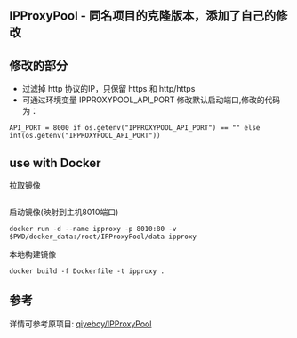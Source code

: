 ## IPProxyPool - 同名项目的克隆版本，添加了自己的修改

## 修改的部分
* 过滤掉 http 协议的IP，只保留 https 和 http/https
* 可通过环境变量 IPPROXYPOOL_API_PORT 修改默认启动端口,修改的代码为：
```
API_PORT = 8000 if os.getenv("IPPROXYPOOL_API_PORT") == "" else int(os.getenv("IPPROXYPOOL_API_PORT"))
```

## use with Docker
拉取镜像
```

```
启动镜像(映射到主机8010端口)
```
docker run -d --name ipproxy -p 8010:80 -v $PWD/docker_data:/root/IPProxyPool/data ipproxy
```
本地构建镜像
```
docker build -f Dockerfile -t ipproxy .
```

## 参考
详情可参考原项目:
[qiyeboy/IPProxyPool](https://github.com/qiyeboy/IPProxyPool)
